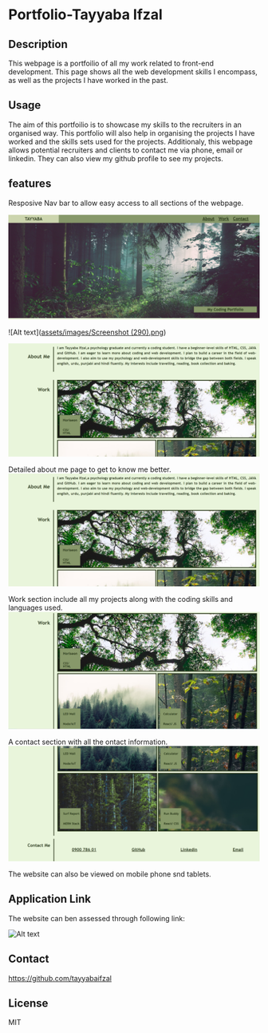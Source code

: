 # Portfolio-Tayyaba Ifzal

## Description
This webpage is a portfoilio of all my work related to front-end development. This page shows all the web development skills I encompass, as well as the projects I have worked in the past.

## Usage
The aim of this portfoilio is to showcase my skills to the recruiters in an organised way. This portfolio will also help in organising the projects I have worked and the skills sets used for the projects. Additionaly, this webpage allows potential recruiters and clients to contact me via phone, email or linkedin. They can also view my github profile to see my projects.

## features
Resposive Nav bar to allow easy access to all sections of the webpage.


<img src="assets/images/Screenshot (290).png">

![Alt text]([assets/images/Screenshot (290).png](https://github.com/tayyabaifzal/Portfolio-Tayyaba/blob/72e6fe448089e988a7655f75485b6979f0c8731c/assets/images/Screenshot%20(290).png))

![Alt text](assets/images/Screenshot-(291).png)


Detailed about me page to get to know me better.
![Alt text](assets/images/Screenshot-(291).png)



Work section include all my projects along with the coding skills and languages used.
![Alt text](assets/images/Screenshot-(292).png)



A contact section with all the ontact information.
![Alt text](assets/images/Screenshot-(294).png)


The website can also be viewed on mobile phone snd tablets. 

## Application Link
The website can ben assessed through following link:



![Alt text](assets/images/Screenshot-(290).png)


## Contact
https://github.com/tayyabaifzal

## License
MIT
